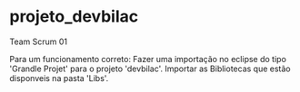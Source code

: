 # projeto_devbilac
Team Scrum 01

Para um funcionamento correto:
	Fazer uma importação no eclipse do tipo 'Grandle Projet' para o projeto 'devbilac'.
	Importar as Bibliotecas que estão disponveis na pasta 'Libs'.

